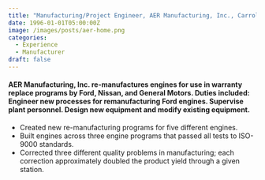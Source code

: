 ```yaml
---
title: "Manufacturing/Project Engineer, AER Manufacturing, Inc., Carrollton, TX"
date: 1996-01-01T05:00:00Z
image: /images/posts/aer-home.png
categories: 
  - Experience
  - Manufacturer
draft: false
---
```


#### AER Manufacturing, Inc. re-manufactures engines for use in warranty replace programs by Ford, Nissan, and General Motors. Duties included: Engineer new processes for remanufacturing Ford engines. Supervise plant personnel. Design new equipment and modify existing equipment.

- Created new re-manufacturing programs for five different engines.
- Built engines across three engine programs that passed all tests to ISO-9000 standards.
- Corrected three different quality problems in manufacturing; each correction approximately doubled the product yield through a given station.

